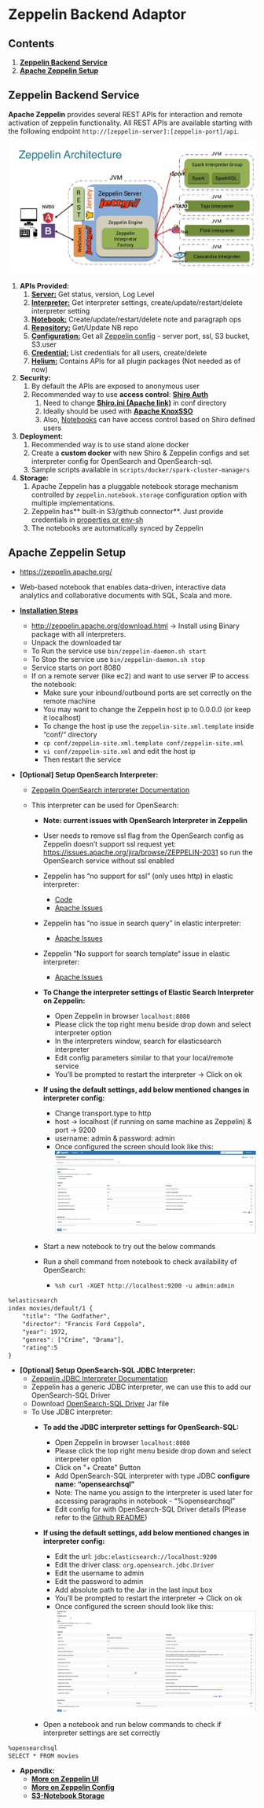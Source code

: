 # Zeppelin Backend Adaptor

## Contents

1. [**Zeppelin Backend Service**](#zeppelin-backend-service)
2. [**Apache Zeppelin Setup**](#apache-zeppelin-setup)

## Zeppelin Backend Service

**Apache Zeppelin** provides several REST APIs for interaction and remote activation of zeppelin functionality. All REST APIs are available starting with the following endpoint `http://[zeppelin-server]:[zeppelin-port]/api`.

![Zeppelin Server](images/zeppelin_architecture.png)

1. **APIs Provided:**
   1. **[Server:](http://zeppelin.apache.org/docs/0.9.0-preview1/usage/rest_api/zeppelin_server.html)** Get status, version, Log Level
   2. **[Interpreter:](http://zeppelin.apache.org/docs/0.9.0-preview1/usage/rest_api/interpreter.html)** Get interpreter settings, create/update/restart/delete interpreter setting
   3. **[Notebook:](http://zeppelin.apache.org/docs/0.9.0-preview1/usage/rest_api/notebook.html)** Create/update/restart/delete note and paragraph ops
   4. **[Repository:](http://zeppelin.apache.org/docs/0.9.0-preview1/usage/rest_api/notebook_repository.html)** Get/Update NB repo
   5. **[Configuration:](http://zeppelin.apache.org/docs/0.9.0-preview1/usage/rest_api/configuration.html)** Get all [Zeppelin config](http://zeppelin.apache.org/docs/0.9.0-preview1/setup/operation/configuration.html) - server port, ssl, S3 bucket, S3.user
   6. **[Credential:](http://zeppelin.apache.org/docs/0.9.0-preview1/usage/rest_api/credential.html)** List credentials for all users, create/delete
   7. **[Helium:](http://zeppelin.apache.org/docs/0.9.0-preview1/usage/rest_api/helium.html)** Contains APIs for all plugin packages (Not needed as of now)
2. **Security:**
   1. By default the APIs are exposed to anonymous user
   2. Recommended way to use **access control**: **[Shiro Auth](http://zeppelin.apache.org/docs/0.9.0-preview1/setup/security/shiro_authentication.html)**
      1. Need to change [**Shiro.ini (Apache link)**](http://shiro.apache.org/configuration.html#ini-sections) in conf directory
      2. Ideally should be used with [**Apache KnoxSSO**](https://knox.apache.org/books/knox-0-13-0/dev-guide.html#KnoxSSO+Integration)
      3. Also, [Notebooks](http://zeppelin.apache.org/docs/0.9.0-preview1/setup/security/notebook_authorization.html) can have access control based on Shiro defined users
3. **Deployment:**
   1. Recommended way is to use stand alone docker
   2. Create a **custom docker** with new Shiro & Zeppelin configs and set interpreter config for OpenSearch and OpenSearch-sql.
   3. Sample scripts available in `scripts/docker/spark-cluster-managers`
4. **Storage:**
   1. Apache Zeppelin has a pluggable notebook storage mechanism controlled by `zeppelin.notebook.storage` configuration option with multiple implementations.
   2. Zeppelin has** built-in S3/github connector**. Just provide credentials in [properties or env-sh](http://zeppelin.apache.org/docs/0.9.0-preview1/setup/storage/storage.html#notebook-storage-in-s3)
   3. The notebooks are automatically synced by Zeppelin

## **Apache Zeppelin Setup**

- https://zeppelin.apache.org/
- Web-based notebook that enables data-driven, interactive data analytics and collaborative documents with SQL, Scala and more.
- **[Installation Steps](http://zeppelin.apache.org/docs/0.9.0-preview1/quickstart/install.html)**
  - http://zeppelin.apache.org/download.html → Install using Binary package with all interpreters.
  - Unpack the downloaded tar
  - To Run the service use `bin/zeppelin-daemon.sh start`
  - To Stop the service use `bin/zeppelin-daemon.sh stop`
  - Service starts on port 8080
  - If on a remote server (like ec2) and want to use server IP to access the notebook:
    - Make sure your inbound/outbound ports are set correctly on the remote machine
    - You may want to change the Zeppelin host ip to 0.0.0.0 (or keep it localhost)
    - To change the host ip use the `zeppelin-site.xml.template` inside “conf/“ directory
    - `cp conf/zeppelin-site.xml.template conf/zeppelin-site.xml`
    - `vi conf/zeppelin-site.xml` and edit the host ip
    - Then restart the service
- **[Optional] Setup OpenSearch Interpreter:**

  - [Zeppelin OpenSearch interpreter Documentation](https://zeppelin.apache.org/docs/0.9.0-preview2/interpreter/elasticsearch.html)
  - This interpreter can be used for OpenSearch:

    - **Note: current issues with OpenSearch Interpreter in Zeppelin**
    - User needs to remove ssl flag from the OpenSearch config as Zeppelin doesn’t support ssl request yet: https://issues.apache.org/jira/browse/ZEPPELIN-2031 so run the OpenSearch service without ssl enabled
    - Zeppelin has “no support for ssl” (only uses http) in elastic interpreter:
      - [Code](https://github.com/apache/zeppelin/blob/0b8423c62ae52f3716d4bb63d60762fee6910788/elasticsearch/src/main/java/org/apache/zeppelin/elasticsearch/client/HttpBasedClient.java#L105)
      - [Apache Issues](https://issues.apache.org/jira/browse/ZEPPELIN-2031)
    - Zeppelin has “no issue in search query” in elastic interpreter:
      - [Apache Issues](https://issues.apache.org/jira/browse/ZEPPELIN-4843?jql=project%20%3D%20ZEPPELIN%20AND%20status%20%3D%20Open%20AND%20text%20~%20%22elasticsearch%22)
    - Zeppelin “No support for search template“ issue in elastic interpreter:
      - [Apache Issues](https://issues.apache.org/jira/browse/ZEPPELIN-4184?jql=project%20%3D%20ZEPPELIN%20AND%20text%20~%20%22elastic%20search%22)
    - **To Change the interpreter settings of Elastic Search Interpreter on Zeppelin:**
      - Open Zeppelin in browser `localhost:8080`
      - Please click the top right menu beside drop down and select interpreter option
      - In the interpreters window, search for elasticsearch interpreter
      - Edit config parameters similar to that your local/remote service
      - You’ll be prompted to restart the interpreter -> Click on ok
    - **If using the default settings, add below mentioned changes in interpreter config:**

      - Change transport.type to http
      - host → localhost (if running on same machine as Zeppelin) & port → 9200
      - username: admin & password: admin
      - Once configured the screen should look like this:
        ![OpenSearch Interpreter](images/opensearch-zeppelin.png)

    - Start a new notebook to try out the below commands
    - Run a shell command from notebook to check availability of OpenSearch:
      - `%sh curl -XGET http://localhost:9200 -u admin:admin`

```
%elasticsearch
index movies/default/1 {
    "title": "The Godfather",
    "director": "Francis Ford Coppola",
    "year": 1972,
    "genres": ["Crime", "Drama"],
    "rating":5
}
```

- **[Optional] Setup OpenSearch-SQL JDBC Interpreter:**
  - [Zeppelin JDBC Interpreter Documentation](https://zeppelin.apache.org/docs/0.9.0-preview2/interpreter/jdbc.html)
  - Zeppelin has a generic JDBC interpreter, we can use this to add our OpenSearch-SQL Driver
  - Download [OpenSearch-SQL Driver](https://opensearch.org/) Jar file
  - To Use JDBC interpreter:
    - **To add the JDBC interpreter settings for OpenSearch-SQL:**
      - Open Zeppelin in browser `localhost:8080`
      - Please click the top right menu beside drop down and select interpreter option
      - Click on "+ Create" Button
      - Add OpenSearch-SQL interpreter with type JDBC **configure name: “opensearchsql”**
      - Note: The name you assign to the interpreter is used later for accessing paragraphs in notebook - “%opensearchsql”
      - Edit config for with OpenSearch-SQL Driver details (Please refer to the [Github README](https://github.com/opensearch-project/sql/tree/main/sql-jdbc))
    - **If using the default settings, add below mentioned changes in interpreter config:**
      - Edit the url: `jdbc:elasticsearch://localhost:9200`
      - Edit the driver class: `org.opensearch.jdbc.Driver`
      - Edit the username to admin
      - Edit the password to admin
      - Add absolute path to the Jar in the last input box
      - You’ll be prompted to restart the interpreter -> Click on ok
      - Once configured the screen should look like this:
        ![SQL Interpreter](images/opensearch-zeppelin-settings.png)
        
    - Open a notebook and run below commands to check if interpreter settings are set correctly

```
%opensearchsql
SELECT * FROM movies
```

- **Appendix:**
  - **[More on Zeppelin UI](http://zeppelin.apache.org/docs/latest/quickstart/explore_ui.html)**
  - [**More on Zeppelin Config**](http://zeppelin.apache.org/docs/latest/setup/operation/configuration.html)
  - [**S3-Notebook Storage**](http://zeppelin.apache.org/docs/0.8.2/setup/storage/storage.html#notebook-storage-in-s3)
